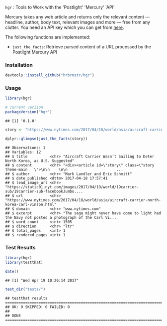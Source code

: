 
`hgr` : Tools to Work with the 'Postlight' 'Mercury' 'API'

Mercury takes any web article and returns only the relevant content — headline, author, body text, relevant images and more — free from any clutter. You need an API key which you can get from [here](https://mercury.postlight.com).

The following functions are implemented:

-   `just_the_facts`: Retrieve parsed content of a URL processed by the Postlight Mercury API

### Installation

``` r
devtools::install_github("hrbrmstr/hgr")
```

### Usage

``` r
library(hgr)

# current verison
packageVersion("hgr")
```

    ## [1] '0.1.0'

``` r
story <- "https://www.nytimes.com/2017/04/18/world/asia/aircraft-carrier-north-korea-carl-vinson.html?hp&action=click&pgtype=Homepage&clickSource=story-heading&module=first-column-region&region=top-news&WT.nav=top-news&_r=0"

dplyr::glimpse(just_the_facts(story))
```

    ## Observations: 1
    ## Variables: 12
    ## $ title          <chr> "Aircraft Carrier Wasn’t Sailing to Deter North Korea, as U.S. Suggested"
    ## $ content        <chr> "<div><article id=\"story\" class=\"story theme-main   \">\n\n    \n\n                      ...
    ## $ author         <chr> "Mark Landler and Eric Schmitt"
    ## $ date_published <dttm> 2017-04-18 17:57:41
    ## $ lead_image_url <chr> "https://static01.nyt.com/images/2017/04/19/world/19carrier-sub/19carrier-sub-facebookJumbo....
    ## $ url            <chr> "https://www.nytimes.com/2017/04/18/world/asia/aircraft-carrier-north-korea-carl-vinson.html"
    ## $ domain         <chr> "www.nytimes.com"
    ## $ excerpt        <chr> "The saga might never have come to light had the Navy not posted a photograph of the Carl Vi...
    ## $ word_count     <int> 1505
    ## $ direction      <chr> "ltr"
    ## $ total_pages    <int> 1
    ## $ rendered_pages <int> 1

### Test Results

``` r
library(hgr)
library(testthat)

date()
```

    ## [1] "Wed Apr 19 10:26:14 2017"

``` r
test_dir("tests/")
```

    ## testthat results ========================================================================================================
    ## OK: 0 SKIPPED: 0 FAILED: 0
    ## 
    ## DONE ===================================================================================================================
